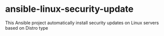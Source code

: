 # ansible-linux-security-update

This Ansible project automatically install security updates on Linux servers based on Distro type

